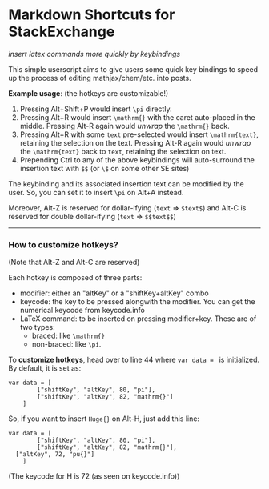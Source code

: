 # Markdown Shortcuts for StackExchange
*insert latex commands more quickly by keybindings*

This simple userscript aims to give users some quick key bindings to speed up the process of editing mathjax/chem/etc. into posts.

**Example usage**: (the hotkeys are customizable!)

1. Pressing Alt+Shift+P would insert `\pi` directly.
2. Pressing Alt+R would insert `\mathrm{}` with the caret auto-placed in the middle. Pressing Alt-R again would _unwrap_ the `\mathrm{}` back.
3. Pressing Alt+R with some `text` pre-selected would insert `\mathrm{text}`, retaining the selection on the text. Pressing Alt-R again would _unwrap_ the `\mathrm{text}` back to `text`, retaining the selection on text.
4. Prepending Ctrl to any of the above keybindings will auto-surround the insertion text with `$$` (or `\$` on some other SE sites)

The keybinding and its associated insertion text can be modified by the user. So, you can set it to insert `\pi` on Alt+A instead.

Moreover, Alt-Z is reserved for dollar-ifying (`text` => `$text$`) and Alt-C is reserved for double dollar-ifying (`text` => `$$text$$`)

----

### **How to customize hotkeys?**

(Note that Alt-Z and Alt-C are reserved)

Each hotkey is composed of three parts:

- modifier: either an "altKey" or a "shiftKey+altKey" combo
- keycode: the key to be pressed alongwith the modifier. You can get the numerical keycode from keycode.info
- LaTeX command: to be inserted on pressing modifier+key. These are of two types:
  - braced: like `\mathrm{}`
  - non-braced: like `\pi`.
  
To **customize hotkeys**, head over to line 44 where `var data = ` is initialized. By default, it is set as:

    var data = [
			["shiftKey", "altKey", 80, "pi"],
			["shiftKey", "altKey", 82, "mathrm{}"]
		]
    
So, if you want to insert `Huge{}` on Alt-H, just add this line:

    var data = [
			["shiftKey", "altKey", 80, "pi"],
			["shiftKey", "altKey", 82, "mathrm{}"],
      ["altKey", 72, "pu{}"]
		]
    
(The keycode for H is 72 (as seen on keycode.info))
